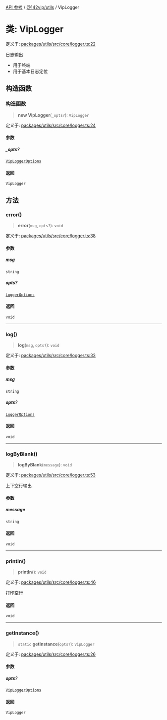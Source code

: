 [API 参考](../wiki/Home) / [@142vip/utils](../wiki/@142vip.utils) / VipLogger

# 类: VipLogger

定义于: [packages/utils/src/core/logger.ts:22](https://github.com/142vip/core-x/blob/25cf658819688f02293d600e7003b5877a2f9489/packages/utils/src/core/logger.ts#L22)

日志输出
- 用于终端
- 用于基本日志定位

## 构造函数

### 构造函数

> **new VipLogger**(`_opts?`): `VipLogger`

定义于: [packages/utils/src/core/logger.ts:24](https://github.com/142vip/core-x/blob/25cf658819688f02293d600e7003b5877a2f9489/packages/utils/src/core/logger.ts#L24)

#### 参数

##### \_opts?

[`VipLoggerOptions`](../wiki/@142vip.utils.%E6%8E%A5%E5%8F%A3.VipLoggerOptions)

#### 返回

`VipLogger`

## 方法

### error()

> **error**(`msg`, `opts?`): `void`

定义于: [packages/utils/src/core/logger.ts:38](https://github.com/142vip/core-x/blob/25cf658819688f02293d600e7003b5877a2f9489/packages/utils/src/core/logger.ts#L38)

#### 参数

##### msg

`string`

##### opts?

[`LoggerOptions`](../wiki/@142vip.utils.%E6%8E%A5%E5%8F%A3.LoggerOptions)

#### 返回

`void`

***

### log()

> **log**(`msg`, `opts?`): `void`

定义于: [packages/utils/src/core/logger.ts:33](https://github.com/142vip/core-x/blob/25cf658819688f02293d600e7003b5877a2f9489/packages/utils/src/core/logger.ts#L33)

#### 参数

##### msg

`string`

##### opts?

[`LoggerOptions`](../wiki/@142vip.utils.%E6%8E%A5%E5%8F%A3.LoggerOptions)

#### 返回

`void`

***

### logByBlank()

> **logByBlank**(`message`): `void`

定义于: [packages/utils/src/core/logger.ts:53](https://github.com/142vip/core-x/blob/25cf658819688f02293d600e7003b5877a2f9489/packages/utils/src/core/logger.ts#L53)

上下空行输出

#### 参数

##### message

`string`

#### 返回

`void`

***

### println()

> **println**(): `void`

定义于: [packages/utils/src/core/logger.ts:46](https://github.com/142vip/core-x/blob/25cf658819688f02293d600e7003b5877a2f9489/packages/utils/src/core/logger.ts#L46)

打印空行

#### 返回

`void`

***

### getInstance()

> `static` **getInstance**(`opts?`): `VipLogger`

定义于: [packages/utils/src/core/logger.ts:26](https://github.com/142vip/core-x/blob/25cf658819688f02293d600e7003b5877a2f9489/packages/utils/src/core/logger.ts#L26)

#### 参数

##### opts?

[`VipLoggerOptions`](../wiki/@142vip.utils.%E6%8E%A5%E5%8F%A3.VipLoggerOptions)

#### 返回

`VipLogger`
